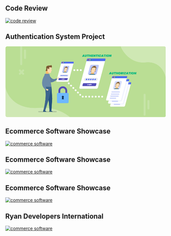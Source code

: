 ## Code Review
[![code review](https://pilbox.themuse.com/image.png?url=https%3A%2F%2Fassets.themuse.com%2Fuploaded%2Fattachments%2F37944.png%3Fv%3D57b2048f9764ef46742fa4004f485f9efa0448e3dad2cc30de7d2df60eb86379&h=367&prog=1)](https://www.youtube.com/watch?v=GJFQe58KfOw)

## Authentication System Project
[![Authentication System](https://github.com/AzitaDadresan/Azita-Dadresan/blob/master/authentication-vs-authorization.png?raw=true)](https://github.com/AzitaDadresan/Authentication-System)

## Ecommerce Software Showcase
[![commerce software](http://www.ryandevelopers.com/wp-content/uploads/2019/09/sportek-1554x500.jpg)](https://sportek.com/)

## Ecommerce Software Showcase
[![commerce software](http://www.ryandevelopers.com/wp-content/uploads/2019/09/sby-1-1554x500.jpg)](https://spandexbyyard.com/)

## Ecommerce Software Showcase
[![commerce software](http://www.ryandevelopers.com/wp-content/uploads/2019/09/zbazar-1-1554x500.jpg)](https://www.zbazaar.com/)

## Ryan Developers International
[![commerce software](http://www.ryandevelopers.com/wp-content/uploads/2018/12/1-1554x500@2x.jpg)](http://www.ryandevelopers.com/)
